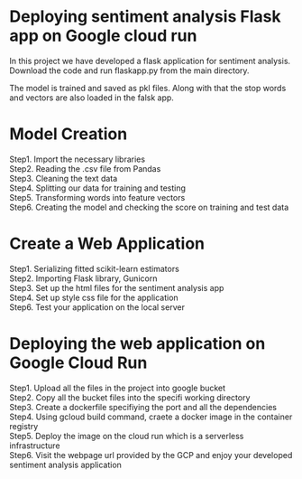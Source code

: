# Deploying sentiment analysis Flask app on Google cloud run

In this project we have developed a flask application for sentiment analysis.
Download the code and run flaskapp.py from the main directory.

The model is trained and saved as pkl files. Along with that the stop words and vectors are also loaded in the falsk app.

# Model Creation

Step1. Import the necessary libraries<br />
Step2. Reading the .csv file from Pandas <br />
Step3. Cleaning the text data<br />
Step4. Splitting our data for training and testing<br />
Step5. Transforming words into feature vectors<br />
Step6. Creating the model and checking the score on training and test data<br />


# Create a Web Application

Step1. Serializing fitted scikit-learn estimators<br />
Step2. Importing Flask library, Gunicorn<br />
Step3. Set up the html files for the sentiment analysis app<br />
Step4. Set up style css file for the application<br />
Step6. Test your application on the local server<br />

# Deploying the web application on Google Cloud Run

Step1. Upload all the files in the project into google bucket<br />
Step2. Copy all the bucket files into the specifi working directory<br />
Step3. Create a dockerfile specifiying the port and all the dependencies<br />
Step4. Using gcloud build command, craete a docker image in the container registry<br />
Step5. Deploy the image on the cloud run which is a serverless infrastructure<br />
Step6. Visit the webpage url provided by the GCP and enjoy your developed sentiment analysis application<br />
